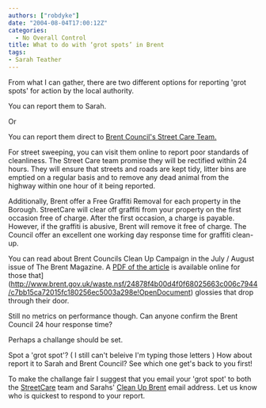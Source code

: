 ```yaml
---
authors: ["robdyke"]
date: "2004-08-04T17:00:12Z"
categories:
  - No Overall Control
title: What to do with ‘grot spots’ in Brent
tags:
- Sarah Teather
---
```

From what I can gather, there are two different options for reporting 'grot spots' for action by the local authority.

You can report them to Sarah.
  
Or
  
You can report them direct to [Brent Council's Street Care Team.](http://www.brent.gov.uk/streetcare.nsf)

For street sweeping, you can visit them online to report poor standards of cleanliness. The Street Care team promise they will be rectified within 24 hours. They will ensure that streets and roads are kept tidy, litter bins are emptied on a regular basis and to remove any dead animal from the highway within one hour of it being reported.

Additionally, Brent offer a Free Graffiti Removal for each property in the Borough. StreetCare will clear off graffiti from your property on the first occasion free of charge. After the first occasion, a charge is payable. However, if the graffiti is abusive, Brent will remove it free of charge. The Council offer an excellent one working day response time for graffiti clean-up.

You can read about Brent Councils Clean Up Campaign in the July / August issue of The Brent Magazine. A [PDF of the article](http://www.brent.gov.uk/news.nsf/24878f4b00d4f0f68025663c006c7944/f2121e7cba2aae7680256ebe00502f52/$FILE/4598%20TBM35%20p08-09.pdf) is available online for those that](http://www.brent.gov.uk/waste.nsf/24878f4b00d4f0f68025663c006c7944/c7bb15ca72015fc180256ec5003a298e!OpenDocument) glossies that drop through their door.

Still no metrics on performance though. Can anyone confirm the Brent Council 24 hour response time?

Perhaps a challange should be set.

Spot a 'grot spot'? ( I still can't beleive I'm typing those letters ) How about report it to Sarah and Brent Council? See which one get's back to you first!

To make the challange fair I suggest that you email your 'grot spot' to both the [StreetCare](mailto:streetcare@brent.gov.uk) team and Sarahs' [Clean Up Brent](mailto:cleanup@brentlibdems.org.uk) email address. Let us know who is quickest to respond to your report.